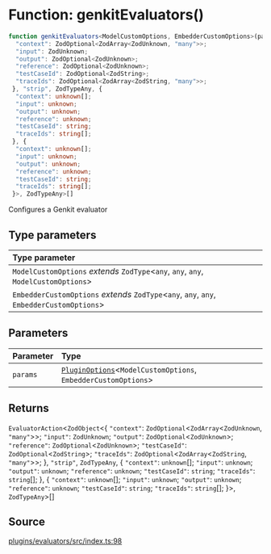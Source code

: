 # Function: genkitEvaluators()

```ts
function genkitEvaluators<ModelCustomOptions, EmbedderCustomOptions>(params: PluginOptions<ModelCustomOptions, EmbedderCustomOptions>): EvaluatorAction<ZodObject<{
  "context": ZodOptional<ZodArray<ZodUnknown, "many">>;
  "input": ZodUnknown;
  "output": ZodOptional<ZodUnknown>;
  "reference": ZodOptional<ZodUnknown>;
  "testCaseId": ZodOptional<ZodString>;
  "traceIds": ZodOptional<ZodArray<ZodString, "many">>;
 }, "strip", ZodTypeAny, {
  "context": unknown[];
  "input": unknown;
  "output": unknown;
  "reference": unknown;
  "testCaseId": string;
  "traceIds": string[];
 }, {
  "context": unknown[];
  "input": unknown;
  "output": unknown;
  "reference": unknown;
  "testCaseId": string;
  "traceIds": string[];
 }>, ZodTypeAny>[]
```

Configures a Genkit evaluator

## Type parameters

| Type parameter |
| :------ |
| `ModelCustomOptions` *extends* `ZodType`\<`any`, `any`, `any`, `ModelCustomOptions`\> |
| `EmbedderCustomOptions` *extends* `ZodType`\<`any`, `any`, `any`, `EmbedderCustomOptions`\> |

## Parameters

| Parameter | Type |
| :------ | :------ |
| `params` | [`PluginOptions`](../interfaces/PluginOptions.md)\<`ModelCustomOptions`, `EmbedderCustomOptions`\> |

## Returns

`EvaluatorAction`\<`ZodObject`\<\{
  `"context"`: `ZodOptional`\<`ZodArray`\<`ZodUnknown`, `"many"`\>\>;
  `"input"`: `ZodUnknown`;
  `"output"`: `ZodOptional`\<`ZodUnknown`\>;
  `"reference"`: `ZodOptional`\<`ZodUnknown`\>;
  `"testCaseId"`: `ZodOptional`\<`ZodString`\>;
  `"traceIds"`: `ZodOptional`\<`ZodArray`\<`ZodString`, `"many"`\>\>;
 \}, `"strip"`, `ZodTypeAny`, \{
  `"context"`: `unknown`[];
  `"input"`: `unknown`;
  `"output"`: `unknown`;
  `"reference"`: `unknown`;
  `"testCaseId"`: `string`;
  `"traceIds"`: `string`[];
 \}, \{
  `"context"`: `unknown`[];
  `"input"`: `unknown`;
  `"output"`: `unknown`;
  `"reference"`: `unknown`;
  `"testCaseId"`: `string`;
  `"traceIds"`: `string`[];
 \}\>, `ZodTypeAny`\>[]

## Source

[plugins/evaluators/src/index.ts:98](https://github.com/firebase/genkit/blob/2b0be364306d92a8e7d13efc2da4fb04c1d21e29/js/plugins/evaluators/src/index.ts#L98)
